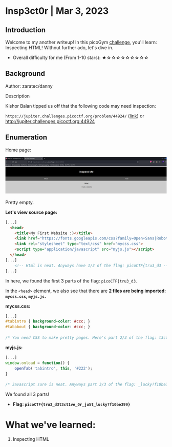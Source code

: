# Insp3ct0r | Mar 3, 2023

## Introduction

Welcome to my another writeup! In this picoGym [challenge](https://play.picoctf.org/practice/challenge/18?category=1&page=1&solved=0), you'll learn: Inspecting HTML! Without further ado, let's dive in.

- Overall difficulty for me (From 1-10 stars): ★☆☆☆☆☆☆☆☆☆

## Background

Author: zaratec/danny

Description

Kishor Balan tipped us off that the following code may need inspection: 

`https://jupiter.challenges.picoctf.org/problem/44924/` ([link](https://jupiter.challenges.picoctf.org/problem/44924/)) or http://jupiter.challenges.picoctf.org:44924

## Enumeration

Home page:

![](https://raw.githubusercontent.com/siunam321/CTF-Writeups/main/picoGym/Web-Exploitation/Insp3ct0r/images/Pasted%20image%2020230303175505.png)

Pretty empty.

**Let's view source page:**
```html
[...]
  <head>
    <title>My First Website :)</title>
    <link href="https://fonts.googleapis.com/css?family=Open+Sans|Roboto" rel="stylesheet">
    <link rel="stylesheet" type="text/css" href="mycss.css">
    <script type="application/javascript" src="myjs.js"></script>
  </head>
[...]
	<!-- Html is neat. Anyways have 1/3 of the flag: picoCTF{tru3_d3 -->
[...]
```

In here, we found the first 3 parts of the flag: `picoCTF{tru3_d3`.

In the `<head>` element, we also see that there are **2 files are being imported: `mycss.css`, `myjs.js`.**

**mycss.css:**
```css
[...]
#tabintro { background-color: #ccc; }
#tababout { background-color: #ccc; }

/* You need CSS to make pretty pages. Here's part 2/3 of the flag: t3ct1ve_0r_ju5t */
```

**myjs.js:**
```js
[...]
window.onload = function() {
    openTab('tabintro', this, '#222');
}

/* Javascript sure is neat. Anyways part 3/3 of the flag: _lucky?f10be399} */
```

We found all 3 parts!

- **Flag: `picoCTF{tru3_d3t3ct1ve_0r_ju5t_lucky?f10be399}`**

# What we've learned:

1. Inspecting HTML